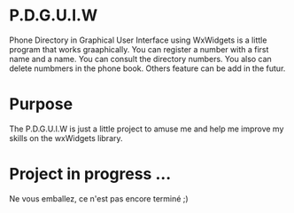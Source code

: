 # P.D.G.U.I.W
Phone Directory in Graphical User Interface using WxWidgets is a little program that works graaphically.
You can register a number with a first name and a name.
You can consult the directory numbers.
You also can delete numbmers in the phone book.
Others feature can be add in the futur.

# Purpose
The P.D.G.U.I.W is just a little project to amuse me and help me improve my skills on the wxWidgets library.
# Project in progress ...
Ne vous emballez, ce n'est pas encore terminé ;)
